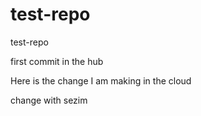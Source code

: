 # test-repo
test-repo

first commit in the hub

Here is the change I am making in the cloud


change with sezim 
